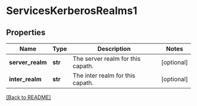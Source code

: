 # ServicesKerberosRealms1


## Properties

Name | Type | Description | Notes
------------ | ------------- | ------------- | -------------
**server_realm** | **str** | The server realm for this capath.  | [optional] 
**inter_realm** | **str** | The inter realm for this capath.  | [optional] 

[[Back to README]](../README.md)



